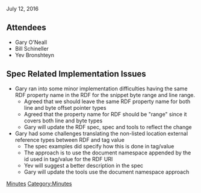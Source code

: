July 12, 2016

## Attendees

  - Gary O'Neall
  - Bill Schineller
  - Yev Bronshteyn

## Spec Related Implementation Issues

  - Gary ran into some minor implementation difficulties having the same
    RDF property name in the RDF for the snippet byte range and line
    range.
      - Agreed that we should leave the same RDF property name for both
        line and byte offset pointer types
      - Agreed that the property name for RDF should be "range" since it
        covers both line and byte types
      - Gary will update the RDF spec, spec and tools to reflect the
        change
  - Gary had some challenges translating the non-listed location
    external reference types between RDF and tag value
      - The spec examples did specify how this is done in tag/value
      - The approach is to use the document namespace appended by the id
        used in tag/value for the RDF URI
      - Yev will suggest a better description in the spec
      - Gary will update the tools use the document namespace approach

[Minutes](Category:Technical "wikilink")
[Category:Minutes](Category:Minutes "wikilink")

